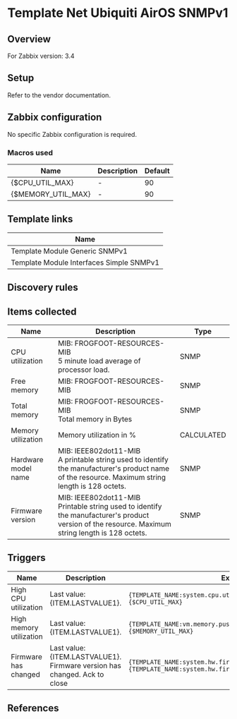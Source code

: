 
# Template Net Ubiquiti AirOS SNMPv1

## Overview

For Zabbix version: 3.4  

## Setup

Refer to the vendor documentation.

## Zabbix configuration

No specific Zabbix configuration is required.

### Macros used

|Name|Description|Default|
|----|-----------|-------|
|{$CPU_UTIL_MAX}|-|90|
|{$MEMORY_UTIL_MAX}|-|90|

## Template links

|Name|
|----|
|Template Module Generic SNMPv1|
|Template Module Interfaces Simple SNMPv1|

## Discovery rules


## Items collected

|Name|Description|Type|
|----|-----------|----|
|CPU utilization|MIB: FROGFOOT-RESOURCES-MIB</br>5 minute load average of processor load.|SNMP|
|Free memory|MIB: FROGFOOT-RESOURCES-MIB</br>|SNMP|
|Total memory|MIB: FROGFOOT-RESOURCES-MIB</br>Total memory in Bytes|SNMP|
|Memory utilization|Memory utilization in %|CALCULATED|
|Hardware model name|MIB: IEEE802dot11-MIB</br>A printable string used to identify the manufacturer's product name of the resource. Maximum string length is 128 octets.|SNMP|
|Firmware version|MIB: IEEE802dot11-MIB</br>Printable string used to identify the manufacturer's product version of the resource. Maximum string length is 128 octets.|SNMP|


## Triggers

|Name|Description|Expression|Severity|
|----|-----------|----|----|
|High CPU utilization|Last value: {ITEM.LASTVALUE1}.|`{TEMPLATE_NAME:system.cpu.util[loadValue.2].avg(5m)}>{$CPU_UTIL_MAX}`|AVERAGE|
|High memory utilization|Last value: {ITEM.LASTVALUE1}.|`{TEMPLATE_NAME:vm.memory.pused[memoryUsedPercentage].avg(5m)}>{$MEMORY_UTIL_MAX}`|AVERAGE|
|Firmware has changed|Last value: {ITEM.LASTVALUE1}.</br>Firmware version has changed. Ack to close|`{TEMPLATE_NAME:system.hw.firmware.diff()}=1 and {TEMPLATE_NAME:system.hw.firmware.strlen()}>0`|INFO|

## References

